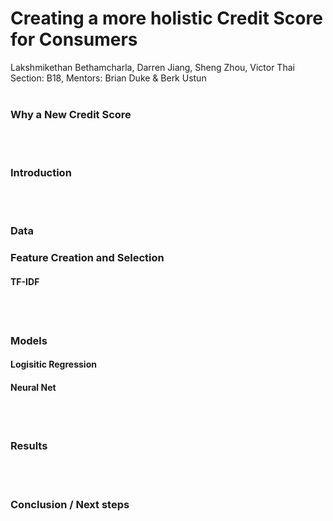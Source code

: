# Creating a more holistic Credit Score for Consumers
Lakshmikethan Bethamcharla, Darren Jiang, Sheng Zhou, Victor Thai
<br>
Section: B18, Mentors: Brian Duke & Berk Ustun
<br><br>

### **Why a New Credit Score**<br>
<br><br>

### **Introduction**<br>
<br><br>

### **Data**<br>

### **Feature Creation and Selection**<br>

#### TF-IDF<br>
<br><br>

### **Models**<br>

#### Logisitic Regression<br>

#### Neural Net<br>
<br><br>

### **Results**<br>
<br><br>

### **Conclusion / Next steps**<br>
<br>

